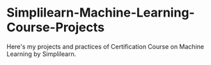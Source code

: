 # Simplilearn-Machine-Learning-Course-Projects
Here's my projects and practices of Certification Course on Machine Learning by Simplilearn.
